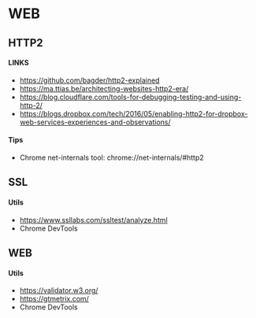 # WEB

## HTTP2

#### LINKS


* https://github.com/bagder/http2-explained
* https://ma.ttias.be/architecting-websites-http2-era/
* https://blog.cloudflare.com/tools-for-debugging-testing-and-using-http-2/
* https://blogs.dropbox.com/tech/2016/05/enabling-http2-for-dropbox-web-services-experiences-and-observations/



#### Tips

* Chrome net-internals tool: chrome://net-internals/#http2


## SSL

#### Utils

 * https://www.ssllabs.com/ssltest/analyze.html
 * Chrome DevTools

## WEB

#### Utils

 * https://validator.w3.org/
 * https://gtmetrix.com/
 * Chrome DevTools
